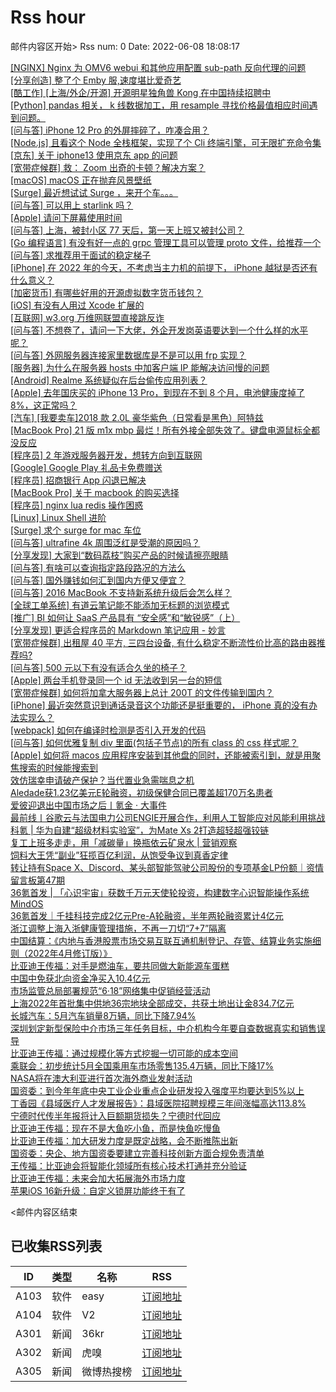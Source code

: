 # Rss hour

邮件内容区开始>
Rss num: 0  Date: 2022-06-08 18:08:17 <br/>

<a href='https://www.v2ex.com/t/858232#reply0'>[NGINX] Nginx 为 OMV6 webui 和其他应用配置 sub-path 反向代理的问题</a><br/>
<a href='https://www.v2ex.com/t/858231#reply1'>[分享创造] 整了个 Emby 服,速度堪比爱奇艺</a><br/>
<a href='https://www.v2ex.com/t/858229#reply1'>[酷工作] [上海/外企/开源] 开源明星独角兽 Kong 在中国持续招聘中</a><br/>
<a href='https://www.v2ex.com/t/858228#reply0'>[Python] pandas 相关， k 线数据加工，用 resample 寻找价格最值相应时间遇到问题。</a><br/>
<a href='https://www.v2ex.com/t/858225#reply3'>[问与答] iPhone 12 Pro 的外屏摔碎了，咋凑合用？</a><br/>
<a href='https://www.v2ex.com/t/858223#reply0'>[Node.js] 且看这个 Node 全栈框架，实现了个 Cli 终端引擎，可无限扩充命令集</a><br/>
<a href='https://www.v2ex.com/t/858222#reply0'>[京东] 关于 iphone13 使用京东 app 的问题</a><br/>
<a href='https://www.v2ex.com/t/858221#reply2'>[宽带症候群] 救： Zoom 出奇的卡顿？解决方案？</a><br/>
<a href='https://www.v2ex.com/t/858220#reply7'>[macOS] macOS 正在抛弃风景壁纸</a><br/>
<a href='https://www.v2ex.com/t/858219#reply2'>[Surge] 最近想试试 Surge ，来开个车。。。</a><br/>
<a href='https://www.v2ex.com/t/858218#reply5'>[问与答] 可以用上 starlink 吗？</a><br/>
<a href='https://www.v2ex.com/t/858217#reply0'>[Apple] 请问下屏幕使用时间</a><br/>
<a href='https://www.v2ex.com/t/858216#reply7'>[问与答] 上海，被封小区 77 天后，第一天上班又被封公司？</a><br/>
<a href='https://www.v2ex.com/t/858214#reply3'>[Go 编程语言] 有没有好一点的 grpc 管理工具可以管理 proto 文件，给推荐一个</a><br/>
<a href='https://www.v2ex.com/t/858213#reply8'>[问与答] 求推荐用于面试的稳定梯子</a><br/>
<a href='https://www.v2ex.com/t/858212#reply11'>[iPhone] 在 2022 年的今天，不考虑当主力机的前提下， iPhone 越狱是否还有什么意义？</a><br/>
<a href='https://www.v2ex.com/t/858211#reply0'>[加密货币] 有哪些好用的开源虚拟数字货币钱包？</a><br/>
<a href='https://www.v2ex.com/t/858210#reply3'>[iOS] 有没有人用过 Xcode 扩展的</a><br/>
<a href='https://www.v2ex.com/t/858209#reply1'>[互联网] w3.org 万维网联盟直接跳反诈</a><br/>
<a href='https://www.v2ex.com/t/858207#reply0'>[问与答] 不想卷了，请问一下大佬，外企开发岗英语要达到一个什么样的水平呢？</a><br/>
<a href='https://www.v2ex.com/t/858206#reply5'>[问与答] 外网服务器连接家里数据库是不是可以用 frp 实现？</a><br/>
<a href='https://www.v2ex.com/t/858205#reply7'>[服务器] 为什么在服务器 hosts 中加客户端 IP 能解决访问慢的问题</a><br/>
<a href='https://www.v2ex.com/t/858204#reply15'>[Android] Realme 系统疑似在后台偷传应用列表？</a><br/>
<a href='https://www.v2ex.com/t/858200#reply25'>[Apple] 去年国庆买的 iPhone 13 Pro，到现在不到 8 个月，电池健康度掉了 8%，这正常吗？</a><br/>
<a href='https://www.v2ex.com/t/858199#reply2'>[汽车] [我要卖车]2018 款 2.0L 豪华紫色（日常看是黑色）阿特兹</a><br/>
<a href='https://www.v2ex.com/t/858197#reply0'>[MacBook Pro] 21 版 m1x mbp 最烂！所有外接全部失效了。键盘电源鼠标全都没反应</a><br/>
<a href='https://www.v2ex.com/t/858196#reply11'>[程序员] 2 年游戏服务器开发，想转方向到互联网</a><br/>
<a href='https://www.v2ex.com/t/858195#reply10'>[Google] Google Play 礼品卡免费赠送</a><br/>
<a href='https://www.v2ex.com/t/858194#reply17'>[程序员] 招商银行 App 闪退已解决</a><br/>
<a href='https://www.v2ex.com/t/858193#reply0'>[MacBook Pro] 关于 macbook 的购买选择</a><br/>
<a href='https://www.v2ex.com/t/858192#reply5'>[程序员] nginx lua redis 操作困惑</a><br/>
<a href='https://www.v2ex.com/t/858191#reply2'>[Linux] Linux Shell 进阶</a><br/>
<a href='https://www.v2ex.com/t/858188#reply1'>[Surge] 求个 surge for mac 车位</a><br/>
<a href='https://www.v2ex.com/t/858186#reply3'>[问与答] ultrafine 4k 周围泛红是受潮的原因吗？</a><br/>
<a href='https://www.v2ex.com/t/858183#reply33'>[分享发现] 大家到“数码荔枝”购买产品的时候请擦亮眼睛</a><br/>
<a href='https://www.v2ex.com/t/858182#reply2'>[问与答] 有啥可以查询指定路段路况的方法么</a><br/>
<a href='https://www.v2ex.com/t/858181#reply1'>[问与答] 国外赚钱如何汇到国内方便又便宜？</a><br/>
<a href='https://www.v2ex.com/t/858180#reply4'>[问与答] 2016 MacBook 不支持新系统升级后会怎么样？</a><br/>
<a href='https://www.v2ex.com/t/858178#reply0'>[全球工单系统] 有道云笔记能不能添加无标题的浏览模式</a><br/>
<a href='https://www.v2ex.com/t/858176#reply0'>[推广] BI 如何让 SaaS 产品具有 “安全感”和“敏锐感”（上）</a><br/>
<a href='https://www.v2ex.com/t/858175#reply7'>[分享发现] 更适合程序员的 Markdown 笔记应用 - 妙言</a><br/>
<a href='https://www.v2ex.com/t/858174#reply28'>[宽带症候群] 出租屋 40 平方, 三四台设备, 有什么稳定不断流性价比高的路由器推荐吗?</a><br/>
<a href='https://www.v2ex.com/t/858173#reply4'>[问与答] 500 元以下有没有适合久坐的椅子？</a><br/>
<a href='https://www.v2ex.com/t/858172#reply0'>[Apple] 两台手机登录同一个 id 无法收到另一台的短信</a><br/>
<a href='https://www.v2ex.com/t/858171#reply74'>[宽带症候群] 如何将加拿大服务器上总计 200T 的文件传输到国内？</a><br/>
<a href='https://www.v2ex.com/t/858170#reply38'>[iPhone] 最近突然意识到通话录音这个功能还是挺重要的， iPhone 真的没有办法实现么？</a><br/>
<a href='https://www.v2ex.com/t/858169#reply0'>[webpack] 如何在编译时检测是否引入开发的代码</a><br/>
<a href='https://www.v2ex.com/t/858168#reply5'>[问与答] 如何优雅复制 div 里面(包括子节点)的所有 class 的 css 样式呢？</a><br/>
<a href='https://www.v2ex.com/t/858166#reply0'>[Apple] 如何将 macos 应用程序安装到其他盘的同时，还能被索引到，就是用聚焦搜索的时候能搜索到</a><br/>
<a href='https://36kr.com/p/1776115418155656'>效仿瑞幸申请破产保护？当代置业急需喘息之机</a><br/>
<a href='https://36kr.com/p/1776002328234624'>Aledade获1.23亿美元E轮融资，初级保健合同已覆盖超170万名患者</a><br/>
<a href='https://36kr.com/p/1776063404476805'>爱彼迎退出中国市场之后丨氪金 · 大事件</a><br/>
<a href='https://36kr.com/p/1774898347718919'>最前线丨谷歌云与法国电力公司ENGIE开展合作，利用人工智能应对风能利用挑战</a><br/>
<a href='https://36kr.com/p/1776024539908736'>科氪 | 华为自建“超级材料实验室”，为Mate Xs 2打造超轻超强铰链</a><br/>
<a href='https://36kr.com/p/1773035010881800'>复工上班多走走，用「减碳量」换瓶依云矿泉水 | 营销观察</a><br/>
<a href='https://36kr.com/p/1719279862267142'>饲料大王凭“副业”狂揽百亿利润，从饱受争议到真香定律</a><br/>
<a href='https://36kr.com/p/1775051861412232'>转让持有Space X、Discord、某头部智能驾驶公司股份的专项基金LP份额｜资情留言板第47期</a><br/>
<a href='https://36kr.com/p/1774528002488838'>36氪首发 | 「心识宇宙」获数千万元天使轮投资，构建数字心识智能操作系统MindOS</a><br/>
<a href='https://36kr.com/p/1774451023739398'>36氪首发｜千挂科技完成2亿元Pre-A轮融资，半年两轮融资累计4亿元</a><br/>
<a href='https://36kr.com/newsflashes/1776201133115782'>浙江调整上海入浙健康管理措施，不再一刀切“7+7”隔离</a><br/>
<a href='https://36kr.com/newsflashes/1776195763571336'>中国结算：《内地与香港股票市场交易互联互通机制登记、存管、结算业务实施细则（2022年4月修订版）》</a><br/>
<a href='https://36kr.com/newsflashes/1776187180976518'>比亚迪王传福：对手是燃油车，要共同做大新能源车蛋糕</a><br/>
<a href='https://36kr.com/newsflashes/1776176759573121'>中国中免获北向资金净买入10.4亿元</a><br/>
<a href='https://36kr.com/newsflashes/1776172747196800'>市场监管总局部署规范“6·18”网络集中促销经营活动</a><br/>
<a href='https://36kr.com/newsflashes/1776158257334656'>上海2022年首批集中供地36宗地块全部成交，共获土地出让金834.7亿元</a><br/>
<a href='https://36kr.com/newsflashes/1776153007540612'>长城汽车：5月汽车销量8万辆，同比下降7.94%</a><br/>
<a href='https://36kr.com/newsflashes/1776146013768072'>深圳划定新型保险中介市场三年任务目标，中介机构今年要自查数据真实和销售误导</a><br/>
<a href='https://36kr.com/newsflashes/1776144239970691'>比亚迪王传福：通过规模化等方式挖掘一切可能的成本空间</a><br/>
<a href='https://36kr.com/newsflashes/1776143460223362'>乘联会：初步统计5月全国乘用车市场零售135.4万辆，同比下降17%</a><br/>
<a href='https://36kr.com/newsflashes/1776140530240134'>NASA将在澳大利亚进行首次海外商业发射活动</a><br/>
<a href='https://36kr.com/newsflashes/1776137569110408'>国资委：到今年年底中央工业企业重点企业研发投入强度平均要达到5%以上</a><br/>
<a href='https://36kr.com/newsflashes/1776136133609857'>丁香园《县域医疗人才发展报告》：县域医院招聘规模三年间涨幅高达113.8%</a><br/>
<a href='https://36kr.com/newsflashes/1776132569844353'>宁德时代传半年报将计入巨额期货损失？宁德时代回应</a><br/>
<a href='https://36kr.com/newsflashes/1776129817758082'>比亚迪王传福：现在不是大鱼吃小鱼，而是快鱼吃慢鱼</a><br/>
<a href='https://36kr.com/newsflashes/1776128246253956'>比亚迪王传福：加大研发力度是既定战略，会不断推陈出新</a><br/>
<a href='https://36kr.com/newsflashes/1776127786453636'>国资委：央企、地方国资委要建立完善科技创新方面合规免责清单</a><br/>
<a href='https://36kr.com/newsflashes/1776125382691207'>王传福：比亚迪会将智能化领域所有核心技术打通并充分验证</a><br/>
<a href='https://36kr.com/newsflashes/1776124168472963'>比亚迪王传福：未来会加大拓展海外市场力度</a><br/>
<a href='http://www.huxiu.com/article/575948.html?f=wangzhan'>苹果iOS 16新升级：自定义锁屏功能终于有了</a><br/>


<邮件内容区结束

## 已收集RSS列表

| ID | 类型 | 名称  | RSS  |
| -- | -- | -- | -- | 
| A103  | 软件 | easy | [订阅地址](http://rsshub.v2fy.com:1200/weibo/user/1088413295) |
| A104  | 软件 | V2  | [订阅地址](http://www.v2ex.com/index.xml) |
| A301  | 新闻 | 36kr | [订阅地址](https://www.36kr.com/feed) |
| A302  | 新闻 | 虎嗅 | [订阅地址](https://www.huxiu.com/rss/0.xml) |
| A305  | 新闻 | 微博热搜榜 | [订阅地址](https://rsshub.app/weibo/search/hot) |
